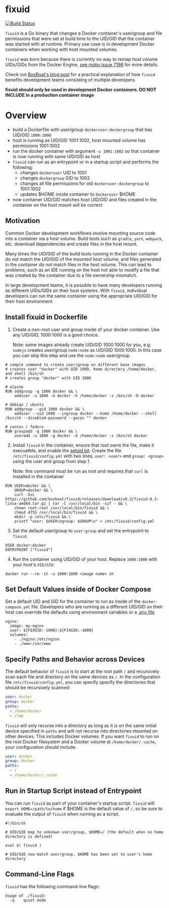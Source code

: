 # fixuid

[![Build Status](https://travis-ci.org/boxboat/fixuid.svg?branch=master)](https://travis-ci.org/boxboat/fixuid)

`fixuid` is a Go binary that changes a Docker container's user/group and file permissions that were set at build time to the UID/GID that the container was started with at runtime.  Primary use case is in development Docker containers when working with host mounted volumes.

`fixuid` was born because there is currently no way to remap host volume UIDs/GIDs from the Docker Engine, [see moby issue 7198](https://github.com/moby/moby/issues/7198) for more details.

Check out [BoxBoat's blog post](https://boxboat.com/2017/07/25/fixuid-change-docker-container-uid-gid/) for a practical explanation of how `fixuid` benefits development teams consisting of multiple developers.

**fixuid should only be used in development Docker containers.  DO NOT INCLUDE in a production container image**

# Overview 

- build a Dockerfile with user/group `dockeruser:dockergroup` that has UID/GID `1000:1000`
- host is running as UID/GID 1001:1002, host mounted volume has permissions 1001:1002
- run the docker container with argument `-u 1001:1002` so that container is now running with same UID/GID as host
- `fixuid` can run as an entrypoint or in a startup script and performs the following:
  - changes `dockeruser` UID to 1001
  - changes `dockergroup` GID to 1002
  - changes all file permissions for old `dockeruser:dockergroup` to 1001:1002
  - updates $HOME inside container to `dockeruser` $HOME
- now container UID/GID matches host UID/GID and files created in the container on the host mount will be correct

## Motivation

Common Docker development workflows involve mounting source code into a container via a host volume.  Build tools such as `gradle`, `yarn`, `webpack`, etc. download dependencies and create files in the host mount.

Many times the UID/GID of the build tools running in the Docker container do not match the UID/GID of the mounted host volume, and files generated in the container do not match files in the host volume.  This can lead to problems, such as an IDE running on the host not able to modify a file that was created by the container due to a file ownership mismatch.

In large development teams, it is possible to have many developers running as different UIDs/GIDs on their host systems.  With `fixuid`, individual developers can run the same container using the appropriate UID/GID for their host environment.

## Install fixuid in Dockerfile

1. Create a non-root user and group inside of your docker container.  Use any UID/GID, 1000:1000 is a good choice.

    Note: some images already create UID/GID 1000:1000 for you, e.g. `nodejs` creates user/group `node:node` as UID/GID 1000:1000.  In this case you can skip this step and use the `node:node` user/group.

```
# sample command to create user/group on different base images
# creates user "docker" with UID 1000, home directory /home/docker, and shell /bin/sh
# creates group "docker" with GID 1000

# alpine
RUN addgroup -g 1000 docker && \
    adduser -u 1000 -G docker -h /home/docker -s /bin/sh -D docker
    
# debian / ubuntu
RUN addgroup --gid 1000 docker && \
    adduser --uid 1000 --ingroup docker --home /home/docker --shell /bin/sh --disabled-password --gecos "" docker

# centos / fedora
RUN groupadd -g 1000 docker && \
    useradd -u 1000 -g docker -d /home/docker -s /bin/sh docker
```

2. Install `fixuid` in the container, ensure that root owns the file, make it execuatble, and enable the [setuid bit](https://en.wikipedia.org/wiki/Setuid).  Create the file `/etc/fixuid/config.yml` with two lines, `user: <user>` and `group: <group>` using the user and group from step 1.

    Note: this command must be run as root and requires that `curl` is installed in the container

```
RUN USER=docker && \
    GROUP=docker && \
    curl -SsL https://github.com/boxboat/fixuid/releases/download/v0.3/fixuid-0.3-linux-amd64.tar.gz | tar -C /usr/local/bin -xzf - && \
    chown root:root /usr/local/bin/fixuid && \
    chmod 4755 /usr/local/bin/fixuid && \
    mkdir -p /etc/fixuid && \
    printf "user: $USER\ngroup: $GROUP\n" > /etc/fixuid/config.yml
```

3. Set the default user/group to `user:group` and set the entrypoint to `fixuid`.

```
USER docker:docker
ENTRYPOINT ["fixuid"]
```

4. Run the container using UID/GID of your host.  Replace `1000:1000` with your host's `UID/GID`:

```
docker run --rm -it -u 1000:1000 <image name> sh
```

## Set Default Values inside of Docker Compose

Set a default UID and GID for the container to run as inside of the `docker-compose.yml` file.  Developers who are running as a different UID/GID on their host can override the defaults using environment variables or a [.env file](https://docs.docker.com/compose/env-file/)

```
nginx:
  image: my-nginx
  user: ${FIXUID:-1000}:${FIXGID:-1000}
  volumes:
    - ./nginx:/etc/nginx
    - ./www:/var/www
```

## Specify Paths and Behavior across Devices

The default behavior of `fixuid` is to start at the root path `/` and recursively scan each file and directory on the same devices as `/`.  In the configuration file `/etc/fixuid/config.yml`, you can specify specify the directories that should be recursively scanned:

```yaml
user: docker
group: docker
paths:
  - /home/docker
  - /tmp
```

`fixuid` will only recurse into a directory as long as it is on the same initial device specified in `paths` and will not recurse into directories mounted on other devices.  This includes Docker volumes.  If you want `fixuid` to run on the root Docker filesystem and a Docker volume at `/home/docker/.cache`, your configuration should include:

```yaml
user: docker
group: docker
paths:
  - /
  - /home/docker/.cache
```

## Run in Startup Script instead of Entrypoint

You can run `fixuid` as part of your container's startup script.  `fixuid` will `export HOME=/path/to/home` if $HOME is the default value of `/`, so be sure to evaluate the output of `fixuid` when running as a script.

```
#!/bin/sh

# UID/GID map to unknown user/group, $HOME=/ (the default when no home directory is defined)

eval $( fixuid )

# UID/GID now match user/group, $HOME has been set to user's home directory
```

## Command-Line Flags

`fixuid` has the following command-line flags:

```
Usage of ./fixuid:
  -q	quiet mode
```
